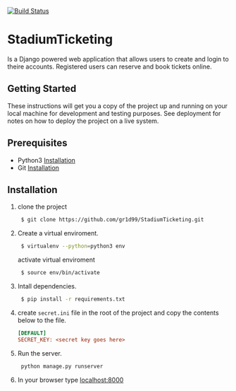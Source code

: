 [![Build Status](https://travis-ci.org/gr1d99/StadiumTicketing.svg?branch=user-interface)](https://travis-ci.org/gr1d99/StadiumTicketing)

# StadiumTicketing
Is a Django powered web application that allows users to create and login to theire accounts.
Registered users can reserve and book tickets online.

## Getting Started
These instructions will get you a copy of the project up and running on your local machine for development and testing purposes. 
See deployment for notes on how to deploy the project on a live system.

## Prerequisites
- Python3 [Installation](https://www.python.org/downloads/)
- Git [Installation](https://git-scm.com/downloads)

## Installation
1. clone the project 
   ```bash
    $ git clone https://github.com/gr1d99/StadiumTicketing.git
   ```
 
 2. Create a virtual enviroment.
    ```bash
     $ virtualenv --python=python3 env
    ```
    
    activate virtual enviroment
    
    ```bash
     $ source env/bin/activate
    ```
    
 3. Intall dependencies.
    ```bash
     $ pip install -r requirements.txt
    ```
   
 4. create `secret.ini` file in the root of the project and copy the contents below to the file.
   
    ```ini
    [DEFAULT]
    SECRET_KEY: <secret key goes here>
    ```
 5. Run the server.
    ```bash
     python manage.py runserver
    ```
 
 6. In your browser type [localhost:8000](127.0.0.1:8000)
 